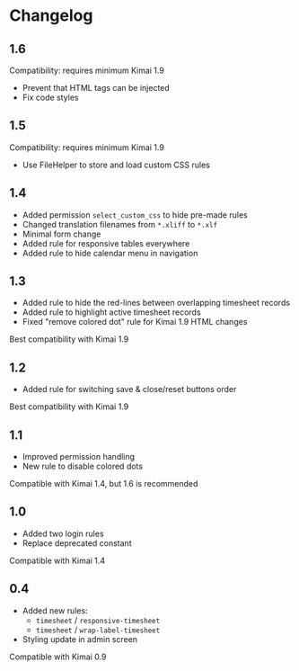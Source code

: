 # Changelog

## 1.6

Compatibility: requires minimum Kimai 1.9

- Prevent that HTML tags can be injected
- Fix code styles

## 1.5

Compatibility: requires minimum Kimai 1.9

- Use FileHelper to store and load custom CSS rules

## 1.4

- Added permission `select_custom_css` to hide pre-made rules
- Changed translation filenames from `*.xliff` to `*.xlf`
- Minimal form change
- Added rule for responsive tables everywhere
- Added rule to hide calendar menu in navigation

## 1.3

- Added rule to hide the red-lines between overlapping timesheet records
- Added rule to highlight active timesheet records
- Fixed "remove colored dot" rule for Kimai 1.9 HTML changes

Best compatibility with Kimai 1.9

## 1.2

- Added rule for switching save & close/reset buttons order

Best compatibility with Kimai 1.9

## 1.1

- Improved permission handling
- New rule to disable colored dots

Compatible with Kimai 1.4, but 1.6 is recommended

## 1.0

- Added two login rules
- Replace deprecated constant

Compatible with Kimai 1.4

## 0.4 

- Added new rules:
  - `timesheet` / `responsive-timesheet`
  - `timesheet` / `wrap-label-timesheet`
- Styling update in admin screen
  
Compatible with Kimai 0.9
